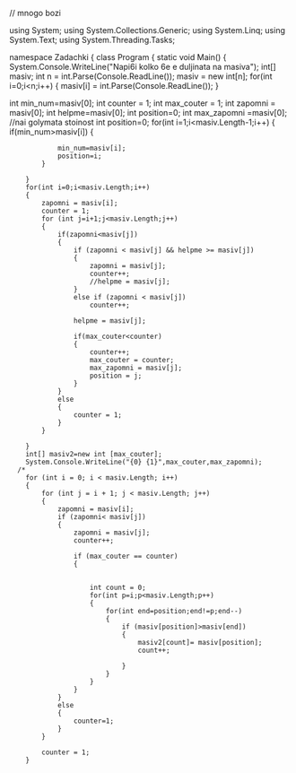 // mnogo bozi

















using System;
using System.Collections.Generic;
using System.Linq;
using System.Text;
using System.Threading.Tasks;

namespace Zadachki
{
    class Program
    {
        static void Main()
        {
System.Console.WriteLine("Napi6i kolko 6e e duljinata na masiva"); int[] masiv;
 int n = int.Parse(Console.ReadLine());
  masiv = new int[n];
   for(int i=0;i<n;i++) { masiv[i] = int.Parse(Console.ReadLine()); }

   int min_num=masiv[0];
        int counter = 1;
        int max_couter = 1;
        int zapomni = masiv[0];
        int helpme=masiv[0];
        int position=0;
        int max_zapomni =masiv[0]; //nai golymata stoinost
        int position=0;
        for(int i=1;i<masiv.Length-1;i++)
        {
        if(min_num>masiv[i])
            {

                min_num=masiv[i];
                position=i;
            }

        }
        for(int i=0;i<masiv.Length;i++)
        {
            zapomni = masiv[i];
            counter = 1;
            for (int j=i+1;j<masiv.Length;j++)
            {
                if(zapomni<masiv[j])
                {
                    if (zapomni < masiv[j] && helpme >= masiv[j])
                    {
                        zapomni = masiv[j];
                        counter++;
                        //helpme = masiv[j];
                    }
                    else if (zapomni < masiv[j])
                        counter++;

                    helpme = masiv[j];

                    if(max_couter<counter)
                    {
                        counter++;
                        max_couter = counter;
                        max_zapomni = masiv[j];
                        position = j;
                    }
                }
                else
                {
                    counter = 1;
                }
            }

        }
        int[] masiv2=new int [max_couter];
        System.Console.WriteLine("{0} {1}",max_couter,max_zapomni);
      /*
        for (int i = 0; i < masiv.Length; i++)
        {
            for (int j = i + 1; j < masiv.Length; j++)
            {
                zapomni = masiv[i];
                if (zapomni< masiv[j])
                {
                    zapomni = masiv[j];
                    counter++;

                    if (max_couter == counter)
                    {


                        int count = 0;
                        for(int p=i;p<masiv.Length;p++)
                        {
                            for(int end=position;end!=p;end--)
                            {
                                if (masiv[position]>masiv[end])
                                {
                                    masiv2[count]= masiv[position];
                                    count++;

                                }
                            }
                        }
                    }
                }
                else
                {
                    counter=1;
                }
            }

            counter = 1;
        }
